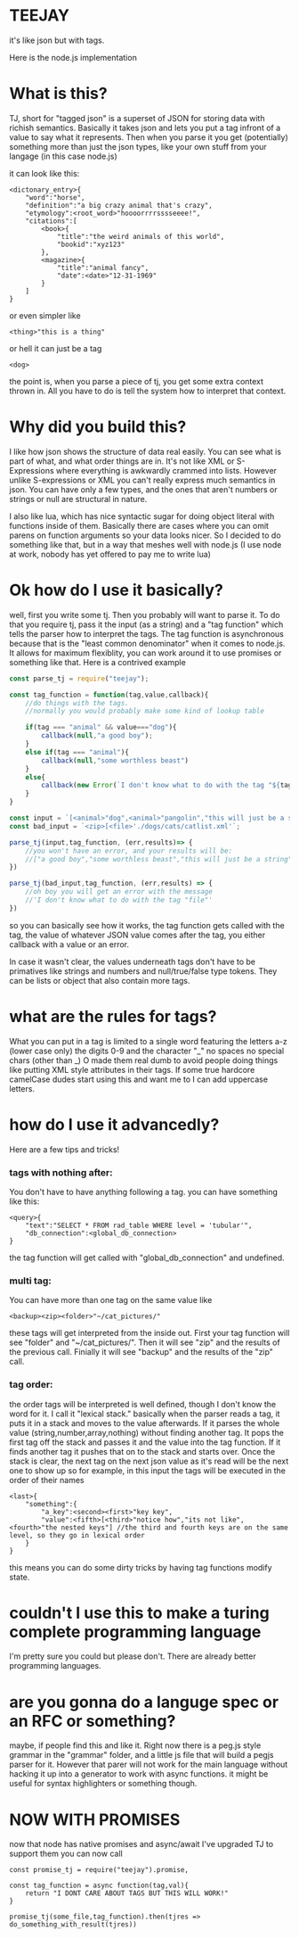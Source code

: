 TEEJAY
======

it's like json but with tags.

Here is the node.js implementation

# What is this?

TJ, short for "tagged json" is a superset of JSON for storing data with richish semantics. Basically it takes json and lets you put a tag infront of a value to say what it represents. Then when you parse it you get (potentially) something more than just the json types, like your own stuff from your langage (in this case node.js)

it can look like this:
```
<dictonary_entry>{
	"word":"horse",
	"definition":"a big crazy animal that's crazy",
	"etymology":<root_word>"hoooorrrrsssseeee!",
	"citations":[
		<book>{
			"title":"the weird animals of this world",
			"bookid":"xyz123"
		},
		<magazine>{
			"title":"animal fancy",
			"date":<date>"12-31-1969"
		}
	]
}
```

or even simpler like
```
<thing>"this is a thing"
```

or hell it can just be a tag
```
<dog>
```

the point is, when you parse a piece of tj, you get some extra context thrown in. All you have to do is tell the system how to interpret that context.

# Why did you build this?

I like how json shows the structure of data real easily. You can see what is part of what, and what order things are in. It's not like XML or S-Expressions where everything is awkwardly crammed into lists. However unlike S-expressions or XML you can't really express much semantics in json. You can have only a few types, and the ones that aren't numbers or strings or null are structural in nature.

I also like lua, which has nice syntactic sugar for doing object literal with functions inside of them. Basically there are cases where you can omit parens on function arguments so your data looks nicer. So I decided to do something like that, but in a way that meshes well with node.js (I use node at work, nobody has yet offered to pay me to write lua)

# Ok how do I use it basically?

well, first you write some tj. Then you probably will want to parse it. To do that you require tj, pass it the input (as a string) and a "tag function" which tells the parser how to interpret the tags. The tag function is asynchronous because that is the "least common denominator" when it comes to node.js. It allows for maximum flexiblity, you can work around it to use promises or something like that.
Here is a contrived example

```javascript
const parse_tj = require("teejay");

const tag_function = function(tag,value,callback){
	//do things with the tags.
	//normally you would probably make some kind of lookup table

	if(tag === "animal" && value==="dog"){
		callback(null,"a good boy");
	}
	else if(tag === "animal"){
		callback(null,"some worthless beast")
	}
	else{
		callback(new Error(`I don't know what to do with the tag "${tag}"`))
	}
}

const input = `[<animal>"dog",<animal>"pangolin","this will just be a string",<animal>15,true,false,"some other random json value"]`
const bad_input = `<zip>[<file>'./dogs/cats/catlist.xml'`;

parse_tj(input,tag_function, (err,results)=> {
	//you won't have an error, and your results will be:
	//["a good boy","some worthless beast","this will just be a string","some worthless beast",true,false,"some other random json value"];
})

parse_tj(bad_input,tag_function, (err,results) => {
	//oh boy you will get an error with the message
	//'I don't know what to do with the tag "file"'
})

```

so you can basically see how it works, the tag function gets called with the tag, the value of whatever JSON value comes after the tag, you either callback with a value or an error. 

In case it wasn't clear, the values underneath tags don't have to be primatives like strings and numbers and null/true/false type tokens. They can be lists or object that also contain more tags.

# what are the rules for tags?

What you can put in a tag is limited to a single word featuring the letters a-z (lower case only) the digits 0-9 and the character "_" no spaces no special chars (other than _) O made them real dumb to avoid people doing things like putting XML style attributes in their tags. If some true hardcore camelCase dudes start using this and want me to I can add uppercase letters.

# how do I use it advancedly?

Here are a few tips and tricks!

### tags with nothing after:
You don't have to have anything following a tag. you can have something like this:
```
<query>{
	"text":"SELECT * FROM rad_table WHERE level = 'tubular'",
	"db_connection":<global_db_connection>
}
```

the tag function will get called with "global_db_connection" and undefined.

### multi tag:
You can have more than one tag on the same value like

```
<backup><zip><folder>"~/cat_pictures/"
```

these tags will get interpreted from the inside out. First your tag function will see "folder" and "~/cat_pictures/". Then it will see "zip" and the results of the previous call. Finially it will see "backup" and the results of the "zip" call.


### tag order:

the order tags will be interpreted is well defined, though I don't know the word for it. I call it "lexical stack." basically when the parser reads a tag, it puts it in a stack and moves to the value afterwards. If it parses the whole value (string,number,array,nothing) without finding another tag. It pops the first tag off the stack and passes it and the value into the tag function. If it finds another tag it pushes that on to the stack and starts over. Once the stack is clear, the next tag on the next json value as it's read will be the next one to show up so for example, in this input the tags will be executed in the order of their names

```
<last>{
	"something":{
		"a_key":<second><first>"key key",
		"value":<fifth>[<third>"notice how","its not like",<fourth>"the nested keys"] //the third and fourth keys are on the same level, so they go in lexical order
	}
}
```

this means you can do some dirty tricks by having tag functions modify state.

# couldn't I use this to make a turing complete programming language
I'm pretty sure you could but please don't. There are already better programming languages.

# are you gonna do a languge spec or an RFC or something?

maybe, if people find this and like it.
Right now there is a peg.js style grammar in the "grammar" folder, and a little js file that will build a pegjs parser for it. However that parer will not work for the main language without hacking it up into a generator to work with async functions. it might be useful for syntax highlighters or something though.

# NOW WITH PROMISES
now that node has native promises and async/await I've upgraded TJ to support them you can now call

```
const promise_tj = require("teejay").promise,

const tag_function = async function(tag,val){
	return "I DONT CARE ABOUT TAGS BUT THIS WILL WORK!"
}

promise_tj(some_file,tag_function).then(tjres => do_something_with_result(tjres))

```